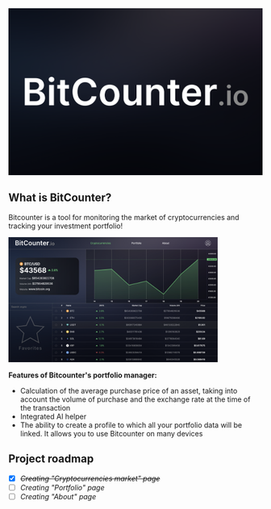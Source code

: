 <img src="./static/Banner.png"/>

## What is BitCounter?

Bitcounter is a tool for monitoring the market of cryptocurrencies and tracking your investment portfolio!

<img src="./static/Market page.png" width="415px"/>

**Features of Bitcounter's portfolio manager:**

- Calculation of the average purchase price of an asset, taking into account the volume of purchase and the exchange rate at the time of the transaction
- Integrated AI helper
- The ability to create a profile to which all your portfolio data will be linked. It allows you to use Bitcounter on many devices

## Project roadmap

- [x] ~~_Creating "Cryptocurrencies market" page_~~
- [ ] _Creating "Portfolio" page_
- [ ] _Creating "About" page_
